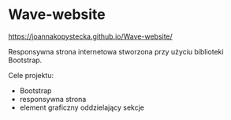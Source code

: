 # Wave-website

https://joannakopystecka.github.io/Wave-website/

Responsywna strona internetowa stworzona przy użyciu biblioteki Bootstrap.

Cele projektu:
- Bootstrap
- responsywna strona
- element graficzny oddzielający sekcje
